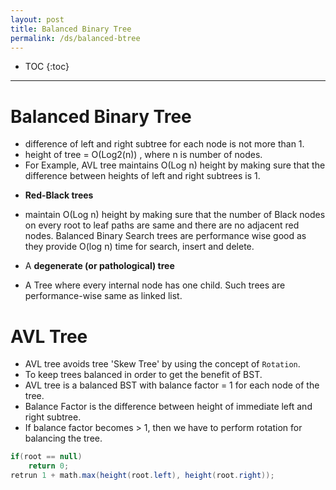 ```yaml
---
layout: post
title: Balanced Binary Tree
permalink: /ds/balanced-btree
---
```


- TOC
{:toc}

---

# Balanced Binary Tree
- difference of left and right subtree for each node is not more than 1.
- height of tree = O(Log2(n)) , where n is number of nodes.
- For Example, AVL tree maintains O(Log n) height by making sure that the difference between heights of left and right subtrees is 1. 

* **Red-Black trees** 
- maintain O(Log n) height by making sure that the number of Black nodes on every root to leaf paths are same and there are no adjacent red nodes. Balanced Binary Search trees are performance wise good as they provide O(log n) time for search, insert and delete.

* A **degenerate (or pathological) tree**
- A Tree where every internal node has one child. Such trees are performance-wise same as linked list.


# AVL Tree

- AVL tree avoids tree 'Skew Tree' by using the concept of `Rotation`.
- To keep trees balanced in order to get the benefit of BST.
- AVL tree is a balanced BST with balance factor = 1 for each node of the tree.
- Balance Factor is the difference between height of immediate left and right subtree.
- If balance factor becomes > 1, then we have to perform rotation for balancing the tree.

```java
if(root == null)
	return 0;
retrun 1 + math.max(height(root.left), height(root.right));
```
